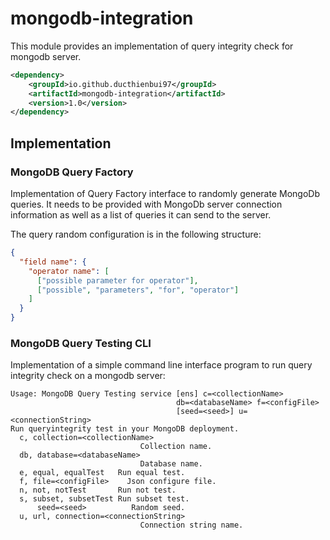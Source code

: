 # mongodb-integration

This module provides an implementation of query integrity check for mongodb server.

```xml
<dependency>
    <groupId>io.github.ducthienbui97</groupId>
    <artifactId>mongodb-integration</artifactId> 
    <version>1.0</version>
</dependency>
```

## Implementation

### MongoDB Query Factory

Implementation of Query Factory interface to randomly generate MongoDb queries. It needs to be provided with MongoDb
server connection information as well as a list of queries it can send to the server. 

The query random configuration is in the following structure:
```json
{
  "field name": {
    "operator name": [
      ["possible parameter for operator"],
      ["possible", "parameters", "for", "operator"]
    ]
  }
}
```

### MongoDB Query Testing CLI

Implementation of a simple command line interface program to run query integrity check on a mongodb server:
````
Usage: MongoDB Query Testing service [ens] c=<collectionName>
                                     db=<databaseName> f=<configFile>
                                     [seed=<seed>] u=<connectionString>
Run queryintegrity test in your MongoDB deployment.
  c, collection=<collectionName>
                             Collection name.
  db, database=<databaseName>
                             Database name.
  e, equal, equalTest   Run equal test.
  f, file=<configFile>    Json configure file.
  n, not, notTest       Run not test.
  s, subset, subsetTest Run subset test.
      seed=<seed>          Random seed.
  u, url, connection=<connectionString>
                             Connection string name.
````